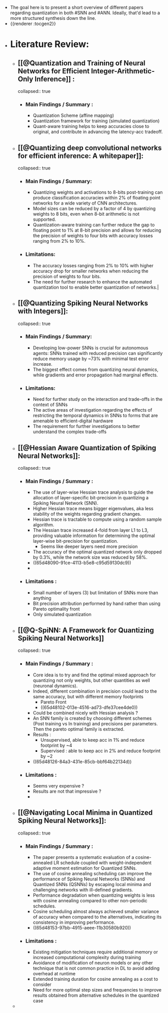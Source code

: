 - The goal here is to present a short overview of different papers regarding quantization in both #SNN and #ANN. Ideally, that'd lead to a more structured synthesis down the line.
- {{renderer :tocgen2}}
- # Literature Review:
	- ## [[@Quantization and Training of Neural Networks for Efficient Integer-Arithmetic-Only Inference]] :
	  collapsed:: true
		- ### Main Findings / Summary :
			- Quantization Scheme (affine mapping)
			- Quantization framework  for training (simulated quantization)
			- Quant-aware training helps to keep accuracies close to original, and contribute in advancing the latency-acc tradeoff.
	- ## [[@Quantizing deep convolutional networks for efficient inference: A whitepaper]]:
	  collapsed:: true
		- ### Main Findings / Summary:
			- Quantizing weights and activations to 8-bits post-training can produce classification accuracies within 2% of floating point networks for a wide variety of CNN architectures.
			- Model sizes can be reduced by a factor of 4 by quantizing weights to 8 bits, even when 8-bit arithmetic is not supported.
			- Quantization-aware training can further reduce the gap to floating point to 1% at 8-bit precision and allows for reducing the precision of weights to four bits with accuracy losses ranging from 2% to 10%.
		- ### Limitations:
			- The accuracy losses ranging from 2% to 10% with higher accuracy drop for smaller networks when reducing the precision of weights to four bits.
			- The need for further research to enhance the automated quantization tool to enable better quantization of networks.|
	- ## [[@Quantizing Spiking Neural Networks with Integers]]:
	  collapsed:: true
		- ### Main Findings / Summary:
			- Developing low-power SNNs is crucial for autonomous agents: SNNs trained with reduced precision can significantly reduce memory usage by ~73% with minimal test error increase.
			- The biggest effect comes from quantizing neural dynamics, while gradients and error propagation had marginal effects.
		- ### Limitations:
			- Need for further study on the interaction and trade-offs in the context of SNNs
			- The active areas of investigation regarding the effects of restricting the temporal dynamics in SNNs to forms that are amenable to efficient-digital hardware
			- The requirement for further investigations to better understand the complex trade-offs
	- ## [[@Hessian Aware Quantization of Spiking Neural Networks]]:
	  collapsed:: true
		- ### Main Findings / Summary :
			- The use of layer-wise Hessian trace analysis to guide the allocation of layer-specific bit-precision in quantizing a Spiking Neural Network (SNN).
			- Higher Hessian trace means bigger eigenvalues, aka less stability of the weights regarding gradient changes.
			- Hessian trace is tractable to compute using a random sample algorithm.
			- The Hessian trace increased 4-fold from layer L1 to L3, providing valuable information for determining the optimal layer-wise bit-precision for quantization.
				- Seems like deeper layers need more precision
			- The accuracy of the optimal quantized network only dropped by 0.3%, while the network size was reduced by 58%.
			- ((65d48090-91ce-4113-b5e8-c95d59130dc9))
			-
		- ### Limitations :
			- Small number of layers (3) but limitation of SNNs more than anything
			- Bit precision attribution performed by hand rather than using Pareto optimality front
			- Only simulated quantization
	- ## [[@Q-SpiNN: A Framework for Quantizing Spiking Neural Networks]]
	  collapsed:: true
		- ### Main Findings / Summary :
			- Core idea is to try and find the optimal mixed approach for quantizing not only weights, but other quantities as well (neuronal dynamics).
			- Indeed, different combination in precision could lead to the same accuracy, but with different memory footprints
				- Pareto Front
				- ((65d48102-013e-4516-ad73-dfe37cee4de0))
			- Could be combined nicely with Hessian analysis ?
			- An SNN family is created by choosing different schemes (Post training vs In training) and precisions per parameters. Then the pareto optimal family is extracted.
			- Results :
				- Unsupervised, able to keep acc in 1% and reduce footprint by ~4
				- Supervised : able to keep acc in 2% and reduce footprint by ~2
			- ((65d48126-84a3-431e-85cb-bbf64b22134d))
		- ### Limitations :
			- Seems very expensive ?
			- Results are not that impressive ?
			-
	- ## [[@Navigating Local Minima in Quantized Spiking Neural Networks]]:
	  collapsed:: true
		- ### Main Findings / Summary :
			- The paper presents a systematic evaluation of a cosine-annealed LR schedule coupled with weight-independent adaptive moment estimation for Quantized SNNs.
			- The use of cosine annealing scheduling can improve the performance of Spiking Neural Networks (SNNs) and Quantized SNNs (QSNNs) by escaping local minima and challenging networks with ill-defined gradients.
			- Performance degradation when quantizing weights is less with cosine annealing compared to other non-periodic schedules.
			- Cosine scheduling almost always achieved smaller variance of accuracy when compared to the alternatives, indicating its consistency in improving performance.
			- ((65d48153-97bb-4915-aeee-11b30580b920))
		- ### Limitations :
			- Existing mitigation techniques require additional memory or increased computational complexity during training
			- Avoidance of modification of neuron models or any other technique that is not common practice in DL to avoid adding overhead at runtime
			- Extended training duration for cosine annealing as a cost to consider
			- Need for more optimal step sizes and frequencies to improve results obtained from alternative schedules in the quantized case
	-